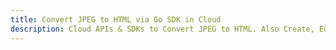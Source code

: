 ---title: Convert JPEG to HTML via Go SDK in Clouddescription: Cloud APIs & SDKs to Convert JPEG to HTML. Also Create, Edit & Render Microsoft Word & OpenOffice documents in the Cloud.---